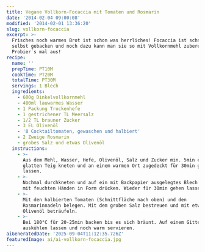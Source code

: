 ```yaml
---
title: Vegane Vollkorn-Focaccia mit Tomaten und Rosmarin
date: '2014-02-04 09:00:08'
modified: '2014-02-01 13:36:20'
slug: vollkorn-focaccia
excerpt: >-
  Frisches noch warmes Brot ist schon was herrliches! Focaccia ist schnell
  selbst gebacken und noch dazu kann man sie so mit Vollkornmehl zubereiten.
  Probier´s mal aus!
recipe:
  name: ''
  prepTime: PT10M
  cookTime: PT20M
  totalTime: PT30M
  servings: 1 Blech
  ingredients:
    - 600g Dinkelvollkornmehl
    - 400ml lauwarmes Wasser
    - 1 Packung Trockenhefe
    - 1 gestrichener TL Meersalz
    - 1/2 TL brauner Zucker
    - 3 EL Olivenöl
    - '8 Cocktailtomaten, gewaschen und halbiert'
    - 2 Zweige Rosmarin
    - grobes Salz und etwas Olivenöl
  instructions:
    - >-
      Aus dem Mehl, Wasser, Hefe, Olivenöl, Salz und Zucker min. 5min einen
      glatten Teig kneten und an einem warmen Ort zugedeckt für 30min gehen
      lassen.
    - >-
      Nochmal durchkneten und auf ein mit Backpapier ausgelegtes Blech geben und
      mit feuchten Händen in Form drücken. Wieder für 30min gehen lassen.
    - >-
      Mit den halbierten Tomaten (Schnittfläche nach oben) und den
      Rosmarinnadeln belegen. Mit dem groben Salz bestreuen und mit etwas
      Olivenöl beträufeln.
    - >-
      Bei 180°C für 20-25min backen bis es sich bräunt. Auf einem Gitter
      auskühlen lassen und noch warm servieren.
aiGeneratedDate: '2025-09-04T11:12:35.726Z'
featuredImage: ai/ai-vollkorn-focaccia.jpg
---
```


[<!-- Image removed (no copyright): vollkorn-focaccia.jpg -->](https://www.veganblatt.com/i/vollkorn-focaccia.jpg)
